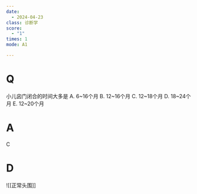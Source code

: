 ```yaml
---
date:
  - 2024-04-23
class: 诊断学
score:
  - "1"
times: 1
mode: A1

---
```



# Q
小儿囟门闭合的时间大多是
A. 6~16个月 B. 12~16个月 C. 12~18个月
D. 18~24个月 E. 12~20个月

# A

C



# D
![[正常头围]]